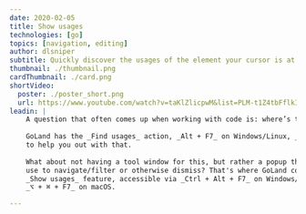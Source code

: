 ```yaml
---
date: 2020-02-05
title: Show usages
technologies: [go]
topics: [navigation, editing]
author: dlsniper
subtitle: Quickly discover the usages of the element your cursor is at  
thumbnail: ./thumbnail.png
cardThumbnail: ./card.png
shortVideo:
  poster: ./poster_short.png
  url: https://www.youtube.com/watch?v=taKlZlicpwM&list=PLM-t1Z4tbFflkIOaap4P-BV30ZrZwrDld&index=19
leadin: |
    A question that often comes up when working with code is: where’s this element used?
    
    GoLand has the _Find usages_ action, _Alt + F7_ on Windows/Linux, _⌥ + F7_ on macOS,
    to help you out with that.
    
    What about not having a tool window for this, but rather a popup that you can quickly
    use to navigate/filter or otherwise dismiss? That's where GoLand comes in with the
    _Show usages_ feature, accessible via _Ctrl + Alt + F7_ on Windows/Linux,
    _⌥ + ⌘ + F7_ on macOS.

---
```

